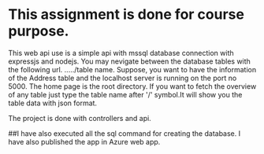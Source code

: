 ﻿# This assignment is done for course purpose. 
This web api use is a simple api with mssql database connection with expressjs and nodejs. 
You may nevigate between the database tables with the following url. ...../table name. 
Suppose, you want to have the information of the Address table and the localhost server is running on the port no 5000. 
The home page is the root directory. If you want to fetch the overview of any table just type the table name after '/' symbol.It will show you the table data with json format. 

The project is done with controllers and api. 


##I have also executed all the sql command for creating the database. I have also published the app in Azure web app. 
